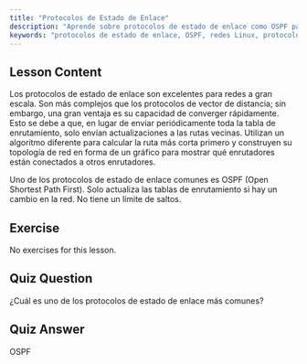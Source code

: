 ```yaml
---
title: "Protocolos de Estado de Enlace"
description: "Aprende sobre protocolos de estado de enlace como OSPF para redes grandes. Comprende su rápida convergencia y cómo actualizan las tablas de enrutamiento. ¡Comienza tu viaje en redes Linux!"
keywords: "protocolos de estado de enlace, OSPF, redes Linux, protocolos de enrutamiento, topología de red, principiante"
---
```


## Lesson Content

Los protocolos de estado de enlace son excelentes para redes a gran escala. Son más complejos que los protocolos de vector de distancia; sin embargo, una gran ventaja es su capacidad de converger rápidamente. Esto se debe a que, en lugar de enviar periódicamente toda la tabla de enrutamiento, solo envían actualizaciones a las rutas vecinas. Utilizan un algoritmo diferente para calcular la ruta más corta primero y construyen su topología de red en forma de un gráfico para mostrar qué enrutadores están conectados a otros enrutadores.

Uno de los protocolos de estado de enlace comunes es OSPF (Open Shortest Path First). Solo actualiza las tablas de enrutamiento si hay un cambio en la red. No tiene un límite de saltos.

## Exercise

No exercises for this lesson.

## Quiz Question

¿Cuál es uno de los protocolos de estado de enlace más comunes?

## Quiz Answer

OSPF
